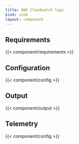 ```yaml
---
title: AWS Cloudwatch logs
kind: sink
layout: component
---
```


## Requirements

{{< component/requirements >}}

## Configuration

{{< component/config >}}

## Output

{{< component/output >}}

## Telemetry

{{< component/config >}}
